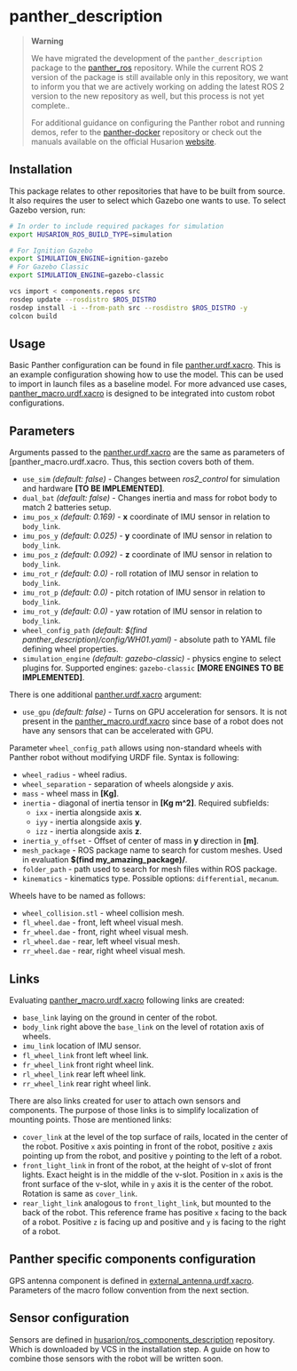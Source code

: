 # panther_description

> **Warning**
>
> We have migrated the development of the `panther_description` package to the [panther_ros](https://github.com/husarion/panther_ros) repository. While the current ROS 2 version of the package is still available only in this repository, we want to inform you that we are actively working on adding the latest ROS 2 version to the new repository as well, but this process is not yet complete..
>
> For additional guidance on configuring the Panther robot and running demos, refer to the [panther-docker](https://github.com/husarion/panther-docker) repository or check out the manuals available on the official Husarion [website](https://husarion.com/manuals/panther/).


## Installation

This package relates to other repositories that have to be built from source. It also requires the user to select which Gazebo one wants to use. To select Gazebo version, run:
``` bash
# In order to include required packages for simulation
export HUSARION_ROS_BUILD_TYPE=simulation

# For Ignition Gazebo
export SIMULATION_ENGINE=ignition-gazebo
# For Gazebo Classic
export SIMULATION_ENGINE=gazebo-classic
```
``` bash
vcs import < components.repos src
rosdep update --rosdistro $ROS_DISTRO
rosdep install -i --from-path src --rosdistro $ROS_DISTRO -y
colcon build
```

## Usage

Basic Panther configuration can be found in file [panther.urdf.xacro](./panther_description/urdf/panther.urdf.xacro). This is an example configuration showing how to use the model. This can be used to import in launch files as a baseline model. For more advanced use cases, [panther_macro.urdf.xacro](./panther_description/urdf/panther_macro.urdf.xacro) is designed to be integrated into custom robot configurations.

## Parameters

Arguments passed to the [panther.urdf.xacro](./panther_description/urdf/panther.urdf.xacro) are the same as parameters of [panther_macro.urdf.xacro. Thus, this section covers both of them.


- `use_sim` *(default: false)* - Changes between *ros2_control* for simulation and hardware **[TO BE IMPLEMENTED]**.
- `dual_bat` *(default: false)* - Changes inertia and mass for robot body to match 2 batteries setup.
- `imu_pos_x` *(default: 0.169)* - **x** coordinate of IMU sensor in relation to `body_link`.
- `imu_pos_y` *(default: 0.025)* - **y** coordinate of IMU sensor in relation to `body_link`.
- `imu_pos_z` *(default: 0.092)* - **z** coordinate of IMU sensor in relation to `body_link`.
- `imu_rot_r` *(default: 0.0)* - roll rotation of IMU sensor in relation to `body_link`.
- `imu_rot_p` *(default: 0.0)* - pitch rotation of IMU sensor in relation to `body_link`.
- `imu_rot_y`  *(default: 0.0)* - yaw rotation of IMU sensor in relation to `body_link`.
- `wheel_config_path` *(default: $(find panther_description)/config/WH01.yaml)* - absolute path to YAML file defining wheel properties.
- `simulation_engine` *(default: gazebo-classic)* - physics engine to select plugins for. Supported engines: `gazebo-classic` **[MORE ENGINES TO BE IMPLEMENTED]**.

There is one additional [panther.urdf.xacro](./panther_description/urdf/panther.urdf.xacro) argument:
- `use_gpu` *(default: false)* - Turns on GPU acceleration for sensors.
It is not present in the [panther_macro.urdf.xacro](./panther_description/urdf/panther_macro.urdf.xacro) since base of a robot does not have any sensors that can be accelerated with GPU.

Parameter `wheel_config_path` allows using non-standard wheels with Panther robot without modifying URDF file. Syntax is following:
- `wheel_radius` - wheel radius.
- `wheel_separation` - separation of wheels alongside *y* axis.
- `mass` - wheel mass in **[Kg]**.
- `inertia` - diagonal of inertia tensor in **[Kg m^2]**. Required subfields:
  - `ixx` - inertia alongside axis **x**.
  - `iyy` - inertia alongside axis **y**.
  - `izz` - inertia alongside axis **z**.
- `inertia_y_offset` - Offset of center of mass in **y** direction in **[m]**.
- `mesh_package` - ROS package name to search for custom meshes. Used in evaluation **$(find my_amazing_package)/**.
- `folder_path` - path used to search for mesh files within ROS package.
- `kinematics` - kinematics type. Possible options: `differential`, `mecanum`.

Wheels have to be named as follows:
- `wheel_collision.stl` - wheel collision mesh.
- `fl_wheel.dae` - front, left wheel visual mesh.
- `fr_wheel.dae` - front, right wheel visual mesh.
- `rl_wheel.dae` - rear, left wheel visual mesh.
- `rr_wheel.dae` - rear, right wheel visual mesh.


## Links

Evaluating [panther_macro.urdf.xacro](./urdf/panther_macro.urdf.xacro) following links are created:
- `base_link` laying on the ground in center of the robot.
- `body_link` right above the `base_link` on the level of rotation axis of wheels.
- `imu_link` location of IMU sensor.
- `fl_wheel_link` front left wheel link.
- `fr_wheel_link` front right wheel link.
- `rl_wheel_link` rear left wheel link.
- `rr_wheel_link` rear right wheel link.

There are also links created for user to attach own sensors and components. The purpose of those links is to simplify localization of mounting points. Those are mentioned links:
- `cover_link` at the level of the top surface of rails, located in the center of the robot. Positive `x` axis pointing in front of the robot, positive `z` axis pointing up from the robot, and positive `y` pointing to the left of a robot.
- `front_light_link` in front of the robot, at the height of v-slot of front lights. Exact height is in the middle of the v-slot. Position in `x` axis is the front surface of the v-slot, while in `y` axis it is the center of the robot. Rotation is same as `cover_link`.
- `rear_light_link` analogous to `front_light_link`, but mounted to the back of the robot. This reference frame has positive `x` facing to the back of a robot. Positive `z` is facing up and positive and `y` is facing to the right of a robot. 

## Panther specific components configuration

GPS antenna component is defined in [external_antenna.urdf.xacro](./panther_description/urdf/components/external_antenna.urdf.xacro). Parameters of the macro follow convention from the next section.

## Sensor configuration

Sensors are defined in [husarion/ros_components_description](https://github.com/husarion/ros_components_description) repository. Which is downloaded by VCS in the installation step. A guide on how to combine those sensors with the robot will be written soon.
